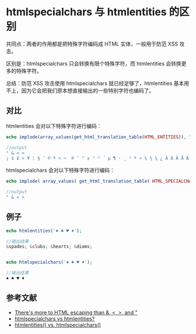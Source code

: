 # htmlspecialchars 与 htmlentities 的区别

共同点：两者的作用都是把特殊字符编码成 HTML 实体，一般用于防范 XSS 攻击。

区别是：htmlspecialchars 只会转换有限个特殊字符，而 htmlentities 会转换更多的特殊字符。

总结：防范 XSS 攻击使用 htmlspecialchars 就已经足够了，htmlentities 基本用不上，因为它会把我们原本想直接输出的一些特别字符也编码了。

## 对比

htmlentities 会对以下特殊字符进行编码：

```php
echo implode(array_values(get_html_translation_table(HTML_ENTITIES)), "\t" );

//output
" & < >
¡ ¢ £ ¤ ¥ ¦ § ¨ © ª « ¬ ­ ® ¯ ° ± ² ³ ´ µ ¶ · ¸ ¹ º » ¼ ½ ¾ ¿ À Á Â Ã Ä Å Æ Ç È É Ê Ë Ì Í Î Ï Ð Ñ Ò Ó Ô Õ Ö × Ø Ù Ú Û Ü Ý Þ ß à á â ã ä å æ ç è é ê ë ì í î ï ð ñ ò ó ô õ ö ÷ ø ù ú û ü ý þ ÿ Œ œ Š š Ÿ ƒ ˆ ˜ Α Β Γ Δ Ε Ζ Η Θ Ι Κ Λ Μ Ν Ξ Ο Π Ρ Σ Τ Υ Φ Χ Ψ Ω α β γ δ ε ζ η θ ι κ λ μ ν ξ ο π ρ ς σ τ υ φ χ ψ ω ϑ ϒ ϖ       ‌ ‍ ‎ ‏ – — ‘ ’ ‚ “ ” „ † ‡ • … ‰ ′ ″ ‹ › ‾ ⁄ € ℑ ℘ ℜ ™ ℵ ← ↑ → ↓ ↔ ↵ ⇐ ⇑ ⇒ ⇓ ⇔ ∀ ∂ ∃ ∅ ∇ ∈ ∉ ∋ ∏ ∑ − ∗ √ ∝ ∞ ∠ ∧ ∨ ∩ ∪ ∫ ∴ ∼ ≅ ≈ ≠ ≡ ≤ ≥ ⊂ ⊃ ⊄ ⊆ ⊇ ⊕ ⊗ ⊥ ⋅ ⌈ ⌉ ⌊ ⌋ ⟨ ⟩ ◊ ♠ ♣ ♥ ♦
```

htmlspecialchars 会对以下特殊字符进行编码：

```php
echo implode( array_values( get_html_translation_table( HTML_SPECIALCHARS ) ), "\t" );

//output
" & < >
```
## 例子

```php
echo htmlentities('♠ ♣ ♥ ♦');

//输出结果
&spades; &clubs; &hearts; &diams;


echo htmlspecialchars('♠ ♣ ♥ ♦');

//输出结果
♠ ♣ ♥ ♦
```

## 参考文献

- [There's more to HTML escaping than &, <, >, and "](http://wonko.com/post/html-escaping)
- [htmlspecialchars vs htmlentities?](https://teamtreehouse.com/community/htmlspecialchars-vs-htmlentities)
- [htmlentities() vs. htmlspecialchars()](http://stackoverflow.com/questions/46483/htmlentities-vs-htmlspecialchars)

